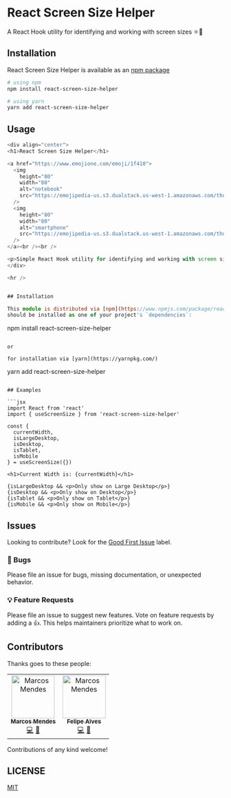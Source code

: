 # React Screen Size Helper

A React Hook utility for identifying and working with screen sizes ⚛📱

## Installation

React Screen Size Helper is available as an [npm package](https://www.npmjs.com/package/react-screen-size-helper)

```bash
# using npm
npm install react-screen-size-helper

# using yarn
yarn add react-screen-size-helper
```

## Usage

```ts
<div align="center">
<h1>React Screen Size Helper</h1>

<a href="https://www.emojione.com/emoji/1f410">
  <img
    height="80"
    width="80"
    alt="notebook"
    src="https://emojipedia-us.s3.dualstack.us-west-1.amazonaws.com/thumbs/240/apple/325/laptop_1f4bb.png"
  />
  <img
    height="80"
    width="80"
    alt="smartphone"
    src="https://emojipedia-us.s3.dualstack.us-west-1.amazonaws.com/thumbs/240/apple/325/mobile-phone_1f4f1.png"
  />
</a><br /><br />

<p>Simple React Hook utility for identifying and working with screen sizes.</p><br />
</div>

<hr />


## Installation

This module is distributed via [npm](https://www.npmjs.com/package/react-screen-size-helper) which is bundled with [node]() and
should be installed as one of your project's `dependencies`:

```
npm install react-screen-size-helper
```

or

for installation via [yarn](https://yarnpkg.com/)

```
yarn add react-screen-size-helper
```

## Examples

```jsx
import React from 'react'
import { useScreenSize } from 'react-screen-size-helper'

const {
  currentWidth,
  isLargeDesktop,
  isDesktop,
  isTablet,
  isMobile
} = useScreenSize({})

<h1>Current Width is: {currentWidth}</h1>

{isLargeDesktop && <p>Only show on Large Desktop</p>}
{isDesktop && <p>Only show on Desktop</p>}
{isTablet && <p>Only show on Tablet</p>}
{isMobile && <p>Only show on Mobile</p>}
```


## Issues

Looking to contribute? Look for the [Good First Issue](https://github.com/iamdevmarcos/React-Screen-Size-Helper/issues) label.

### 🐛 Bugs

Please file an issue for bugs, missing documentation, or unexpected behavior.

### 💡 Feature Requests

Please file an issue to suggest new features. Vote on feature requests by adding
a 👍. This helps maintainers prioritize what to work on.

## Contributors

Thanks goes to these people:
<table>
  <tbody>
    <tr>
      <td align="center"><a href="https://www.linkedin.com/in/iamdevmarcos/"><img src="https://avatars.githubusercontent.com/u/92524722?v=4" width="100px;" alt="Marcos Mendes"/><br /><sub><b>Marcos Mendes</b></sub></a><br /><a href="https://github.com/iamdevmarcos" title="Code">💻</a> <a href="https://www.linkedin.com/in/iamdevmarcos/" title="Linkedin">💼</a></td>
      <td align="center"><a href="https://www.linkedin.com/in/felipealves-/"><img src="https://avatars.githubusercontent.com/u/78622458?v=4" width="100px;" alt="Marcos Mendes"/><br /><sub><b>Felipe Alves</b></sub></a><br /><a href="https://github.com/felpsalvs" title="Code">💻</a> <a href="https://www.linkedin.com/in/felipealves-/" title="Linkedin">💼</a></td>
    </tr>
  </tbody>
  <tfoot>

  </tfoot>
</table>

Contributions of any kind welcome!

## LICENSE

[MIT](LICENSE)
